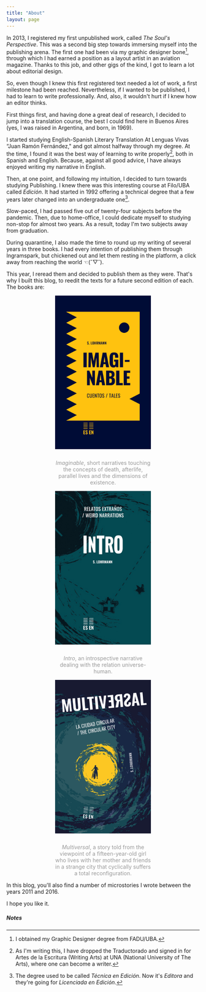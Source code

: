 ```yaml
---
title: "About"
layout: page
---
```


In 2013, I registered my first unpublished work, called *The Soul's Perspective*. This was a second big step towards immersing myself into the publishing arena. The first one had been via my graphic designer bone[^1], through which I had earned a position as a layout artist in an aviation magazine. Thanks to this job, and other gigs of the kind, I got to learn a lot about editorial design.

So, even though I knew this first registered text needed a lot of work, a first milestone had been reached. Nevertheless, if I wanted to be published, I had to learn to write professionally. And, also, it wouldn't hurt if I knew how an editor thinks. 

First things first, and having done a great deal of research, I decided to jump into a translation course, the best I could find here in Buenos Aires (yes, I was raised in Argentina, and born, in 1969).

I started studying English-Spanish Literary Translation At Lenguas Vivas “Juan Ramón Fernández," and got almost halfway through my degree. At the time, I found it was the best way of learning to write properly[^2], both in Spanish and English. Because, against all good advice, I have always enjoyed writing my narrative in English.

Then, at one point, and following my intuition, I decided to turn towards studying Publishing. I knew there was this interesting course at Filo/UBA called *Edición*. It had started in 1992 offering a technical degree that a few years later changed into an undergraduate one[^3]. 

Slow-paced, I had passed five out of twenty-four subjects before the pandemic. Then, due to home-office, I could dedicate myself to studying non-stop for almost two years. As a result, today I'm two subjects away from graduation.

During quarantine, I also made the time to round up my writing of several years in three books. I had every intention of publishing them through Ingramspark, but chickened out and let them resting in the platform, a click away from reaching the world ☜(ˆ▽ˆ).

This year, I reread them and decided to publish them as they were. That's why I built this blog, to reedit the texts for a future second edition of each. The books are:
<div style="max-width:18em; margin:auto;  text-align:center;">
 <div id="imaginable">
<img style="margin-bottom:10px;" src="/assets/images/Imaginable%20-%20cover.jpg" alt="Imaginable" width="250">
<p style="color:#999999;"><em>Imaginable</em>, short narratives touching the concepts of death, afterlife, parallel lives and the dimensions of existence.</p>
 </div>
 <div id="intro">
<img style="margin-bottom:10px;" src="/assets/images/Intro%20-%20cover.jpg" alt="Intro" width="250">
<p style="color:#999999;"><em>Intro</em>, an introspective narrative dealing with the relation universe-human.</p>
 </div>
 <div id="multiversal">
<img style="margin-bottom:10px;" src="/assets/images/Multiversal%20-%20cover.jpg" alt="Multiversal" width="250">
<p style="color:#999999;margin-bottom:"><em>Multiversal</em>, a story told from the viewpoint of a fifteen-year-old girl who lives with her mother and friends in a strange city that cyclically suffers a total reconfiguration.</p>
 </div>
 </div>
 <p>In this blog, you'll also find a number of microstories I wrote between the years 2011 and 2016.</p> 
 
<p>I hope you like it.</p>
<h5>Notes</h5>

[^1]:	I obtained my Graphic Designer degree from FADU/UBA.

[^2]:	As I'm writing this, I have dropped the Traductorado and signed in for Artes de la Escritura (Writing Arts) at UNA (National University of The Arts), where one can become a writer. 

[^3]:	The degree used to be called *Técnica en Edición*. Now it's *Editora* and they're going for *Licenciada en Edición*. 

